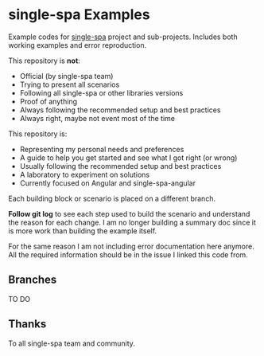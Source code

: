 # single-spa Examples

Example codes for [single-spa](https://github.com/single-spa) project and sub-projects.
Includes both working examples and error reproduction.

This repository is **not**:
* Official (by single-spa team)
* Trying to present all scenarios
* Following all single-spa or other libraries versions
* Proof of anything
* Always following the recommended setup and best practices
* Always right, maybe not event most of the time

This repository is:
* Representing my personal needs and preferences
* A guide to help you get started and see what I got right (or wrong)
* Usually following the recommended setup and best practices
* A laboratory to experiment on solutions
* Currently focused on Angular and single-spa-angular

Each building block or scenario is placed on a different branch.

**Follow git log** to see each step used to build the scenario and understand the reason for each
change.
I am no longer building a summary doc since it is more work than building the example itself.

For the same reason I am not including error documentation here anymore.
All the required information should be in the issue I linked this code from.


## Branches

TO DO


## Thanks

To all single-spa team and community.
